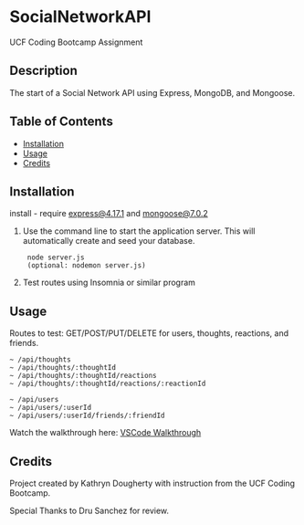 # SocialNetworkAPI
UCF Coding Bootcamp Assignment

## Description

The start of a Social Network API using Express, MongoDB, and Mongoose.

## Table of Contents

- [Installation](#installation)
- [Usage](#usage)
- [Credits](#credits)


## Installation
install - require express@4.17.1 and mongoose@7.0.2

1. Use the command line to start the application server. This will automatically create and seed your database. 

        node server.js
        (optional: nodemon server.js)

2. Test routes using Insomnia or similar program


## Usage

Routes to test: GET/POST/PUT/DELETE for users, thoughts, reactions, and friends.

    ~ /api/thoughts
    ~ /api/thoughts/:thoughtId
    ~ /api/thoughts/:thoughtId/reactions
    ~ /api/thoughts/:thoughtId/reactions/:reactionId

    ~ /api/users
    ~ /api/users/:userId
    ~ /api/users/:userId/friends/:friendId

Watch the walkthrough here: [VSCode Walkthrough](https://drive.google.com/file/d/1vasp_nXxDG8y072KFLbcu47CBIMHh5Fw/view)

## Credits

Project created by Kathryn Dougherty with instruction from the UCF Coding Bootcamp.

Special Thanks to Dru Sanchez for review. 